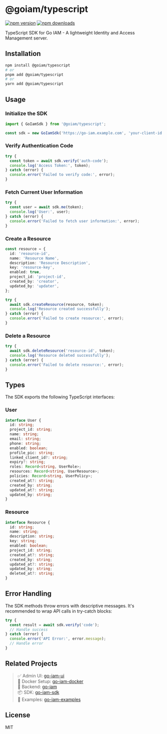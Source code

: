 # @goiam/typescript

[![npm version](https://badge.fury.io/js/@goiam%2Ftypescript.svg)](https://badge.fury.io/js/@goiam%2Ftypescript)
[![npm downloads](https://img.shields.io/npm/dm/@goiam/typescript.svg)](https://www.npmjs.com/package/@goiam/typescript)

TypeScript SDK for Go IAM - A lightweight Identity and Access Management server.

## Installation

```bash
npm install @goiam/typescript
# or
pnpm add @goiam/typescript
# or
yarn add @goiam/typescript
```

## Usage

### Initialize the SDK

```typescript
import { GoIamSdk } from '@goiam/typescript';

const sdk = new GoIamSdk('https://go-iam.example.com', 'your-client-id', 'your-secret');
```

### Verify Authentication Code

```typescript
try {
  const token = await sdk.verify('auth-code');
  console.log('Access Token:', token);
} catch (error) {
  console.error('Failed to verify code:', error);
}
```

### Fetch Current User Information

```typescript
try {
  const user = await sdk.me(token);
  console.log('User:', user);
} catch (error) {
  console.error('Failed to fetch user information:', error);
}
```

### Create a Resource

```typescript
const resource = {
  id: 'resource-id',
  name: 'Resource Name',
  description: 'Resource Description',
  key: 'resource-key',
  enabled: true,
  project_id: 'project-id',
  created_by: 'creator',
  updated_by: 'updater',
};

try {
  await sdk.createResource(resource, token);
  console.log('Resource created successfully');
} catch (error) {
  console.error('Failed to create resource:', error);
}
```

### Delete a Resource

```typescript
try {
  await sdk.deleteResource('resource-id', token);
  console.log('Resource deleted successfully');
} catch (error) {
  console.error('Failed to delete resource:', error);
}
```

## Types

The SDK exports the following TypeScript interfaces:

### User

```typescript
interface User {
  id: string;
  project_id: string;
  name: string;
  email: string;
  phone: string;
  enabled: boolean;
  profile_pic: string;
  linked_client_id?: string;
  expiry?: string;
  roles: Record<string, UserRole>;
  resources: Record<string, UserResource>;
  policies: Record<string, UserPolicy>;
  created_at?: string;
  created_by: string;
  updated_at?: string;
  updated_by: string;
}
```

### Resource

```typescript
interface Resource {
  id: string;
  name: string;
  description: string;
  key: string;
  enabled: boolean;
  project_id: string;
  created_at?: string;
  created_by: string;
  updated_at?: string;
  updated_by: string;
  deleted_at?: string;
}
```

## Error Handling

The SDK methods throw errors with descriptive messages. It's recommended to wrap API calls in try-catch blocks:

```typescript
try {
  const result = await sdk.verify('code');
  // Handle success
} catch (error) {
  console.error('API Error:', error.message);
  // Handle error
}
```

## Related Projects

> ✅ Admin UI: [go-iam-ui](https://github.com/melvinodsa/go-iam-ui)  
> 🐳 Docker Setup: [go-iam-docker](https://github.com/melvinodsa/go-iam-docker)  
> 🔐 Backend: [go-iam](https://github.com/melvinodsa/go-iam)  
> 📦 SDK: [go-iam-sdk](https://github.com/melvinodsa/go-iam-sdk)  
> 🚀 Examples: [go-iam-examples](https://github.com/melvinodsa/go-iam-examples)

## License

MIT
